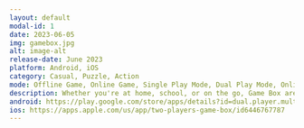 ```yaml
---
layout: default
modal-id: 1
date: 2023-06-05
img: gamebox.jpg
alt: image-alt
release-date: June 2023
platform: Android, iOS
category: Casual, Puzzle, Action
mode: Offline Game, Online Game, Single Play Mode, Dual Play Mode, Online Mode
description: Whether you're at home, school, or on the go, Game Box are perfect for a quick and exciting match with your friends.
android: https://play.google.com/store/apps/details?id=dual.player.multiplayer.online.game.box
ios: https://apps.apple.com/us/app/two-players-game-box/id6446767787
---
```

